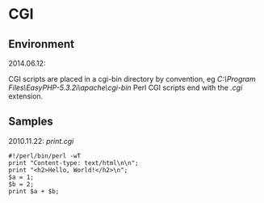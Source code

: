 # CGI

## Environment

2014.06.12:

CGI scripts are placed in a cgi-bin directory by convention, eg _C:\Program Files\EasyPHP-5.3.2i\apache\cgi-bin_
Perl CGI scripts end with the _.cgi_ extension.

## Samples

2010.11.22: _print.cgi_

```cgi
#!/perl/bin/perl -wT
print "Content-type: text/html\n\n";
print "<h2>Hello, World!</h2>\n";
$a = 1;
$b = 2;
print $a + $b;
```
